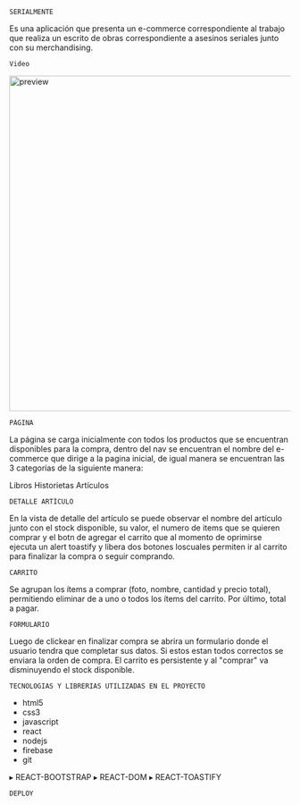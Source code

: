     SERIALMENTE

Es una aplicación que presenta un e-commerce correspondiente al trabajo que realiza un escrito de obras correspondiente a asesinos seriales junto con su merchandising.

    Video

<img wid src="src/video/serialmente.gif" alt="preview" width="600"></img>


    PÁGINA

La página se carga inicialmente con todos los productos que  se encuentran disponibles para la compra, dentro del nav se encuentran el nombre del e-commerce que dirige a la pagina inicial, de igual manera se encuentran las 3 categorías de la siguiente manera:

Libros
Historietas
Artículos

    DETALLE ARTÍCULO

En la vista de detalle del artículo se puede observar el nombre del artículo junto con el stock disponible, su valor, el numero de items que se quieren comprar y el botn de agregar el carrito que al momento de oprimirse ejecuta un alert toastify y libera dos botones loscuales permiten ir al carrito para finalizar la compra o seguir comprando.

    CARRITO

Se agrupan los ítems a comprar (foto, nombre, cantidad y precio total), permitiendo eliminar de a uno o todos los ítems del carrito. Por último, total a pagar.


    FORMULARIO

Luego de clickear en finalizar compra se abrira un formulario donde el usuario tendra que completar sus datos. Si estos estan todos correctos se enviara la orden de compra. El carrito es persistente y al "comprar" va disminuyendo el stock disponible.


    TECNOLOGIAS Y LIBRERIAS UTILIZADAS EN EL PROYECTO

* html5 
* css3 
* javascript 
* react 
* nodejs 
* firebase 
* git

▸ REACT-BOOTSTRAP 
▸ REACT-DOM 
▸ REACT-TOASTIFY 

    DEPLOY


